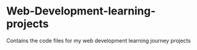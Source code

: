 # Web-Development-learning-projects
Contains the code files for my web development learning journey projects
